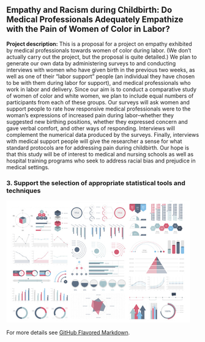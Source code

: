 ## Empathy and Racism during Childbirth: Do Medical Professionals Adequately Empathize with the Pain of Women of Color in Labor?

**Project description:** This is a proposal for a project on empathy exhibited by medical professionals towards women of color during labor. (We don’t actually carry out the project, but the proposal is quite detailed.) We plan to generate our own data by administering surveys to and conducting interviews with women who have given birth in the previous two weeks, as well as one of their “labor support” people (an individual they have chosen to be with them during labor for support), and medical professionals who work in labor and delivery. Since our aim is to conduct a comparative study of women of color and white women, we plan to include equal numbers of participants from each of these groups. Our surveys will ask women and support people to rate how responsive medical professionals were to the woman’s expressions of increased pain during labor–whether they suggested new birthing positions, whether they expressed concern and gave verbal comfort, and other ways of responding. Interviews will complement the numerical data produced by the surveys. Finally, interviews with medical support people will give the researcher a sense for what standard protocols are for addressing pain during childbirth. Our hope is that this study will be of interest to medical and nursing schools as well as hospital training programs who seek to address racial bias and prejudice in medical settings.

### 3. Support the selection of appropriate statistical tools and techniques

<img src="images/dummy_thumbnail.jpg?raw=true"/>

For more details see [GitHub Flavored Markdown](https://guides.github.com/features/mastering-markdown/).
